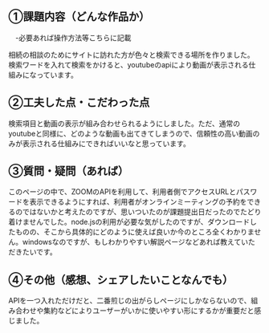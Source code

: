 ## ①課題内容（どんな作品か）
　-必要あれば操作方法等こちらに記載

相続の相談のためにサイトに訪れた方が色々と検索できる場所を作りました。
検索ワードを入れて検索をかけると、youtubeのapiにより動画が表示される仕組みになっています。



## ②工夫した点・こだわった点
検索項目と動画の表示が組み合わせられるようにしました。ただ、通常のyoutubeと同様に、どのような動画も出てきてしまうので、信頼性の高い動画のみが表示される仕組みにできればいいなと思っています。


## ③質問・疑問（あれば）
このページの中で、ZOOMのAPIを利用して、利用者側でアクセスURLとパスワードを表示できるようにすれば、利用者がオンラインミーティングの予約をできるのではないかと考えたのですが、思いついたのが課題提出日だったのでたどり着けませんでした。node.jsの利用が必要な気がしたのですが、ダウンロードしたものの、そこから具体的にどのように使えば良いか今のところ全くわかりません。windowsなのですが、もしわかりやすい解説ページなどあれば教えていただきたいです。



## ④その他（感想、シェアしたいことなんでも）
APIを一つ入れただけだと、二番煎じの出がらしページにしかならないので、組み合わせや集約などによりユーザーがいかに使いやすい形にするかが重要だと感じました。
